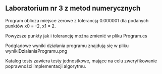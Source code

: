 ## Laboratorium nr 3 z metod numerycznych
Program oblicza miejsce zerowe z tolerancją 0.000001 dla podanych punktów x0 = -2, x1 = 2.

Powyższe punkty jak i tolerancję można zmienić w pliku Program.cs

Podglądowe wyniki działania programu znajdują się w pliku wynikiDzialaniaProgramu.png

Katalog tests zawiera testy jednostkowe, mające na celu zweryfikowanie poprawności implementacji algorytmu.
